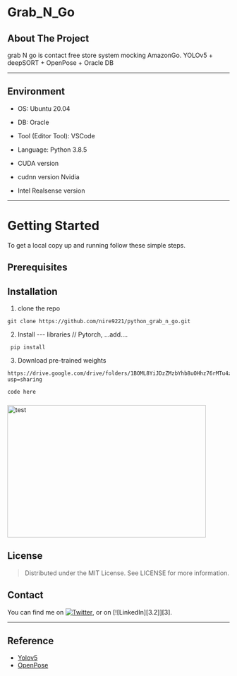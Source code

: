 # Grab_N_Go
## About The Project
grab N go is contact free store system mocking AmazonGo. 
YOLOv5 + deepSORT + OpenPose + Oracle DB

--------------
## Environment
* OS: Ubuntu 20.04
* DB: Oracle
* Tool (Editor Tool): VSCode
* Language: Python 3.8.5

* CUDA version 
* cudnn version  Nvidia 
* Intel Realsense version

--------------
# Getting Started
To get a local copy up and running follow these simple steps.
## Prerequisites


## Installation


1. clone the repo
<pre><code>git clone https://github.com/nire9221/python_grab_n_go.git</code></pre>

2. Install --- libraries // Pytorch, ...add....
<pre><code> pip install </code></pre>

3. Download pre-trained weights
<pre><code>https://drive.google.com/drive/folders/1BOML8YiJDzZMzbYhb8uOHhz76rMTu4zv?usp=sharing</code></pre>

```
code here
```

### 
<img src="/path/to/img.jpg" width="450px" height="300px" title="px(픽셀) 크기 설정" alt="test"></img><br/>


## License
> Distributed under the MIT License. See LICENSE for more information.

## Contact 
<!-- Actual text -->

You can find me on [![Twitter][1.2]][1], or on [![LinkedIn][3.2]][3].

<!-- Icons -->

[1.2]: http://i.imgur.com/wWzX9uB.png (twitter icon without padding)
[2.2]: https://raw.githubusercontent.com/MartinHeinz/MartinHeinz/master/linkedin-3-16.png (LinkedIn icon without padding)

<!-- Links to your social media accounts -->

[1]: https://twitter.com/Martin_Heinz_
[2]: https://www.linkedin.com/in/jinyoung-kang-43478083/

--------------- 

## Reference </br>
* [Yolov5](https://github.com/ultralytics/yolov5, "Yolov5") </br>
* [OpenPose](https://github.com/Daniil-Osokin/lightweight-human-pose-estimation.pytorch, "OpenPose")



